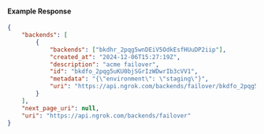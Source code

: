 <!-- Code generated for API Clients. DO NOT EDIT. -->

#### Example Response

```json
{
	"backends": [
		{
			"backends": ["bkdhr_2pqg5wnDEiV5OdkEsfHUuDP2iip"],
			"created_at": "2024-12-06T15:27:19Z",
			"description": "acme failover",
			"id": "bkdfo_2pqg5uKU0bjSGrIzWDwrIb3cVV1",
			"metadata": "{\"environment\": \"staging\"}",
			"uri": "https://api.ngrok.com/backends/failover/bkdfo_2pqg5uKU0bjSGrIzWDwrIb3cVV1"
		}
	],
	"next_page_uri": null,
	"uri": "https://api.ngrok.com/backends/failover"
}
```
